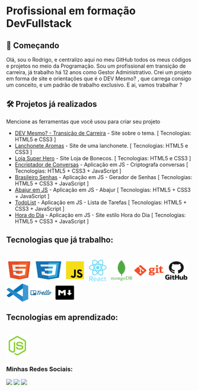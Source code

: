 # Profissional em formação DevFullstack

## 🧙 Começando

Olá, sou o Rodrigo, e centralizo aqui no meu GitHub todos os meus códigos e projetos no meio da Programação. Sou um profissional em transição de carreira, já trabalho há 12 anos como Gestor Administrativo. Crei um projeto em forma de site e orientações que é o DEV Mesmo? , que carrega consigo um conceito, e um padrão de trabalho exclusivo. E ai, vamos trabalhar ?


## 🛠️ Projetos já realizados

Mencione as ferramentas que você usou para criar seu projeto

* [DEV Mesmo? - Transição de Carreira](https://devmesmo.com/) - Site sobre o tema. [ Tecnologias: HTML5 e CSS3 ]
* [Lanchonete Aromas](https://rodrusantu-dev.github.io/LanchoneteAromas/) - Site de uma lanchonete. [ Tecnologias: HTML5 e CSS3 ]
* [Loja Super Hero](https://rodrusantu-dev.github.io/LojaSuperHero/) - Site Loja de Bonecos. [ Tecnologias: HTML5 e CSS3 ]
* [Encriptador de Conversas](https://rodrusantu-dev.github.io/Encriptador/) - Aplicação em JS - Criptografa conversas [ Tecnologias: HTML5 + CSS3 + JavaScript ]
* [Brasileiro Senhas](https://rodrusantu-dev.github.io/BrasileiroSenhas/) - Aplicação em JS - Gerador de Senhas [ Tecnologias: HTML5 + CSS3 + JavaScript ]
* [Abajur em JS](https://rodrusantu-dev.github.io/Farolete-JS/) - Aplicação em JS - Abajur [ Tecnologias: HTML5 + CSS3 + JavaScript ]
* [TodoList](https://rodrusantu-dev.github.io/Todolist-JS/login.html) - Aplicação em JS - Lista de Tarefas [ Tecnologias: HTML5 + CSS3 + JavaScript ]
* [Hora do Dia](https://rodrusantu-dev.github.io/HoraDoDia/) - Aplicação em JS - Site estilo Hora do Dia [ Tecnologias: HTML5 + CSS3 + JavaScript ]


## Tecnologias que já trabalho:

<div style="display: inline_block" align = "left"><br>
<img align="center" alt="rodrigomenezes-html5" height="50" width="70" src="https://github.com/rodrusantu-dev/Modelos/blob/main/Imagens/PerfilGithub/img-html5.svg" />
<img align="center" alt="rodrigomenezes-css3" height="50" width="80" src="https://github.com/rodrusantu-dev/Modelos/blob/main/Imagens/PerfilGithub/img-ccs3.svg" />
<img align="center" alt="rodrigomenezes-javascript" height="55" width="55" src="https://github.com/rodrusantu-dev/Modelos/blob/main/Imagens/PerfilGithub/java3.svg" />
<img align="center" alt="rodrigomenezes-react" height="60" width="60" src="https://github.com/rodrusantu-dev/Modelos/blob/main/Imagens/PerfilGithub/react.png" />
<img align="center" alt="rodrigomenezes-mongo" height="60" width="60" src="https://github.com/rodrusantu-dev/Modelos/blob/main/Imagens/PerfilGithub/mongodb.png" />
<img align="center" alt="rodrigomenezes-git" height="70" width="80" src="https://github.com/rodrusantu-dev/Modelos/blob/main/Imagens/PerfilGithub/img-git.svg"/>
<img align="center" alt="rodrigomenezes-github" height="50" width="60" src="https://github.com/rodrusantu-dev/Modelos/blob/main/Imagens/PerfilGithub/img-github.svg" />
<img align="center" alt="rodrigomenezes-vscode" height="50" width="60" src="https://github.com/rodrusantu-dev/Modelos/blob/main/Imagens/PerfilGithub/img-vscode.svg" />
<img align="center" alt="rodrigomenezes-trello" height="50" width="60" src="https://github.com/rodrusantu-dev/Modelos/blob/main/Imagens/PerfilGithub/trello.png" />
  <img align="center" alt="rodrigomenezes-markdown" height="50" width="60" src="https://github.com/rodrusantu-dev/Modelos/blob/main/Imagens/PerfilGithub/img-markdown.png" />
  
  

  
  
## Tecnologias em aprendizado:

<div style="display: inline_block" align = "left"><br>
<img align="center" alt="rodrigomenezes-node" height="60" width="60" src="https://github.com/rodrusantu-dev/Modelos/blob/main/Imagens/PerfilGithub/node3.svg" />
  
### Minhas Redes Sociais: </strong>
[<img src = "https://img.shields.io/badge/GitHub-100000?style=for-the-badge&logo=github&logoColor=white">](https://github.com/rodrusantu-dev)
[<img src="https://img.shields.io/badge/linkedin-%230077B5.svg?&style=for-the-badge&logo=linkedin&logoColor=white" />](https://www.linkedin.com/in/rodrigo-menezes-8a43a426a/)
[<img src = "https://img.shields.io/badge/instagram-%23E4405F.svg?&style=for-the-badge&logo=instagram&logoColor=white">](https://instagram.com/rodrusantu)









